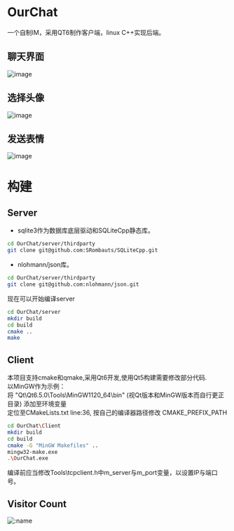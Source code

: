 # OurChat

一个自制IM，采用QT6制作客户端，linux C++实现后端。
## 聊天界面
![image ](https://user-images.githubusercontent.com/118870803/236397577-fdee476e-43dc-4639-bf26-985f23f71f5b.png)

## 选择头像
![image](https://user-images.githubusercontent.com/118870803/236397873-4704059a-e0c8-4c22-a3ef-4ed00495eaf9.png)
## 发送表情
![image](https://github.com/flyjay123/OurChat/assets/118870803/e85c9496-9a64-48c6-981e-4504b3e134a3)

# 构建
## Server
- sqlite3作为数据库底层驱动和SQLiteCpp静态库。
```bash
cd OurChat/server/thirdparty
git clone git@github.com:SRombauts/SQLiteCpp.git
```
- nlohmann/json库。
```bash
cd OurChat/server/thirdparty
git clone git@github.com:nlohmann/json.git
```
现在可以开始编译server
```bash
cd OurChat/server
mkdir build
cd build
cmake ..
make
```

## Client
本项目支持cmake和qmake,采用Qt6开发,使用Qt5构建需要修改部分代码.
<br>
以MinGW作为示例：
<br>
将 "Qt\Qt6.5.0\Tools\MinGW1120_64\bin" (视Qt版本和MinGW版本而自行更正目录) 添加至环境变量
<br>
定位至CMakeLists.txt line:36, 按自己的编译器路径修改 CMAKE_PREFIX_PATH 
```bash
cd OurChat\Client
mkdir build
cd build
cmake -G "MinGW Makefiles" ..
mingw32-make.exe
.\OurChat.exe
```

编译前应当修改Tools\tcpclient.h中m_server与m_port变量，以设置IP与端口号。

## Visitor Count

![:name](https://count.getloli.com/get/@flyjay123?theme=gelbooru)
